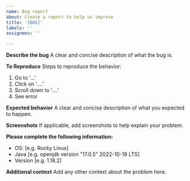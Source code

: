 ```yaml
---
name: Bug report
about: Create a report to help us improve
title: '[BUG]'
labels: ''
assignees: ''

---
```


**Describe the bug**
A clear and concise description of what the bug is.

**To Reproduce**
Steps to reproduce the behavior:
1. Go to '...'
2. Click on '....'
3. Scroll down to '....'
4. See error

**Expected behavior**
A clear and concise description of what you expected to happen.

**Screenshots**
If applicable, add screenshots to help explain your problem.

**Please complete the following information:**
 - OS: [e.g. Rocky Linux]
 - Java [e.g. openjdk version "17.0.5" 2022-10-18 LTS]
 - Version [e.g. 1.18.2]

**Additional context**
Add any other context about the problem here.
